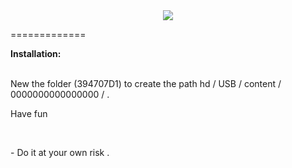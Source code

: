 
<div align="center"><img src="https://www.blogcdn.com/www.engadget.com/media/2009/08/netflix-xbox-360-press.jpg"></img></div>

=============
<p><b>Installation:</b></p>
<br>
New the folder (394707D1) to create the path hd / USB / content / 0000000000000000 / .
<p>Have fun</p>
<br>
<p>- Do it at your own risk . </p>
